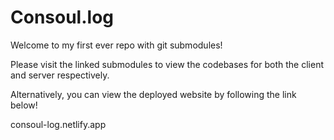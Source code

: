 # Consoul.log

Welcome to my first ever repo with git submodules!

Please visit the linked submodules to view the codebases for both the client and server respectively.

Alternatively, you can view the deployed website by following the link below!

consoul-log.netlify.app
